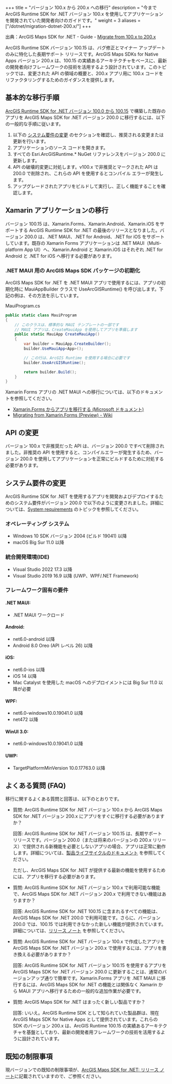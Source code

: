 +++
title = "バージョン 100.x から 200.x への移行"
description = "今まで ArcGIS Runtime SDK for .NET バージョン 100.x を使用してアプリケーションを開発されていた開発者向けのガイドです。"
weight = 3
aliases = ["/dotnet/migration-dotnet-200.x/"]
+++

出典：ArcGIS Maps SDK for .NET - Guide - [Migrate from 100.x to 200.x](https://developers.arcgis.com/net/reference/migrate-from-100-x-to-200-x/)

ArcGIS Runtime SDK バージョン 100.15 は、バグ修正とマイナー アップデートのみに特化した長期サポート リリースです。ArcGIS Maps SDKs for Native Apps バージョン 200.x は、100.15 の実績あるアーキテクチャをベースに、最新の開発者向けフレームワークの技術を活用するよう設計されています。このトピックでは、変更された API の領域の概要と、200.x アプリ用に 100.x コードをリファクタリングするためのガイダンスを提供します。

## 基本的な移行手順
[ArcGIS Runtime SDK for .NET バージョン 100.0 から 100.15](https://developers.arcgis.com/net/v100/) で構築した既存のアプリを ArcGIS Maps SDK for .NET バージョン 200.0 に移行するには、以下の一般的な手順に従います。

1. 以下の [システム要件の変更](#システム要件の変更) のセクションを確認し、推奨される変更または更新を行います。
2. アプリケーションのソース コードを開きます。
3. すべての Esri.ArcGISRuntime.* NuGet リファレンスをバージョン 200.0 に更新します。
4. API の破壊的変更に対処します。v100.x で非推奨とマークされた API は 200.0 で削除され、これらの API を使用するとコンパイル エラーが発生します。
5. アップグレードされたアプリをビルドして実行し、正しく機能することを確認します。

## Xamarin アプリケーションの移行
バージョン 100.15 は、Xamarin.Forms、Xamarin.Android、Xamarin.iOS をサポートする ArcGIS Runtime SDK for .NET の最後のリリースとなりました。バージョン 200.0 は、.NET MAUI、.NET for Android、.NET for iOS をサポートしています。既存の Xamarin Forms アプリケーションは .NET MAUI（Multi-platform App UI）へ、Xamarin.Android と Xamarin.iOS はそれぞれ .NET for Android と .NET for iOS へ移行する必要があります。

### .NET MAUI 用の ArcGIS Maps SDK パッケージの初期化
ArcGIS Maps SDK for .NET を .NET MAUI アプリで使用するには、アプリの初期化時に MauiAppBuilder クラスで UseArcGISRuntime() を呼び出します。下記の例は、その方法を示しています。

MauiProgram.cs
```c#
public static class MauiProgram
{
    // このクラスは、標準的な MAUI テンプレートの一部です
    // MAUI アプリは、CreateMauiApp を使用してアプリを準備します
    public static MauiApp CreateMauiApp()
    {
        var builder = MauiApp.CreateBuilder();
        builder.UseMauiApp<App>();

        // この行は、ArcGIS Runtime を使用する場合に必要です
        builder.UseArcGISRuntime();

        return builder.Build();
    }
}
```
Xamarin Forms アプリの .NET MAUI への移行については、以下のドキュメントを参照してください。
* [Xamarin.Forms からアプリを移行する (Microsoft ドキュメント)](https://learn.microsoft.com/ja-jp/dotnet/maui/get-started/migrate?view=net-maui-7.0)
* [Migrating from Xamarin.Forms (Preview) - Wiki](https://github.com/dotnet/maui/wiki/Migrating-from-Xamarin.Forms-(Preview))

## API の変更
バージョン 100.x で非推奨だった API は、バージョン 200.0 ですべて削除されました。非推奨の API を使用すると、コンパイルエラーが発生するため、バージョン 200.0 を使用してアプリケーションを正常にビルドするために対処する必要があります。

## システム要件の変更
ArcGIS Runtime SDK for .NET を使用するアプリを開発およびデプロイするためのシステム要件がバージョン 200.0 で以下のように変更されました。詳細については、[System requirements](https://developers.arcgis.com/net/reference/system-requirements/) のトピックを参照してください。

### オペレーティング システム
* Windows 10 SDK バージョン 2004 (ビルド 19041) 以降
* macOS Big Sur 11.0 以降

### 統合開発環境(IDE)
* Visual Studio 2022 17.3 以降
* Visual Studio 2019 16.9 以降 (UWP、WPF/.NET Framework)

### フレームワーク固有の要件
#### .NET MAUI:
* .NET MAUI ワークロード

#### Android:
* net6.0-android 以降
* Android 8.0 Oreo (API レベル 26) 以降

#### iOS:
* net6.0-ios 以降
* iOS 14 以降
* Mac Catalyst を使用した macOS へのデプロイメントには Big Sur 11.0 以降が必要

#### WPF:
* net6.0-windows10.0.19041.0 以降
* net472 以降

#### WinUI 3.0:
* net6.0-windows10.0.19041.0 以降

#### UWP:
* TargetPlatformMinVersion 10.0.17763.0 以降

## よくある質問 (FAQ)
移行に関するよくある質問と回答は、以下のとおりです。

* 質問: ArcGIS Runtime SDK for .NET バージョン 100.x から ArcGIS Maps SDK for .NET バージョン 200.x にアプリをすぐに移行する必要がありますか？

    回答: ArcGIS Runtime SDK for .NET バージョン 100.15 は、長期サポート リリースです。バージョン 200.0（または将来のバージョンの 200.x リリース）で提供される新機能を必要としないアプリの場合、アプリは正常に動作します。詳細については、[製品ライフサイクルのドキュメント](https://support.esri.com/en/Products/Developers/native-runtime-sdks/arcgis-runtime-sdk-for-dotNET/100-15#product-support) を参照してください。
    
    ただし、ArcGIS Maps SDK for .NET が提供する最新の機能を使用するためには、アプリを移行する必要があります。

* 質問: ArcGIS Runtime SDK for .NET バージョン 100.x で利用可能な機能で、ArcGIS Maps SDK for .NET バージョン 200.x で利用できない機能はありますか？

    回答: ArcGIS Runtime SDK for .NET 100.15 に含まれるすべての機能は、ArcGIS Maps SDK for .NET 200.0 で利用可能です。さらに、バージョン 200.0 では、100.15 では利用できなかった新しい機能が提供されています。詳細については、[リリース ノート](https://developers.arcgis.com/net/release-notes/) を参照してください。

* 質問: ArcGIS Runtime SDK for .NET バージョン 100.x で作成したアプリを ArcGIS Maps SDK for .NET バージョン 200.x で使用するには、アプリを書き換える必要がありますか？

    回答: ArcGIS Runtime SDK for .NET バージョン 100.15 を使用するアプリを ArcGIS Maps SDK for .NET バージョン 200.0 に更新することは、通常のバージョンアップ通りで簡単です。Xamarin.Forms アプリを .NET MAUI に移行するには、ArcGIS Maps SDK for .NET の機能とは関係なく Xamarin から MAUI アプリへ移行するための一般的な追加作業が必要です。

* 質問: ArcGIS Maps SDK for .NET はまったく新しい製品ですか？

    回答: いいえ。ArcGIS Runtime SDK として知られていた製品群は、現在 ArcGIS Maps SDK for Native Apps として提供されています。これらの SDK のバージョン 200.x は、ArcGIS Runtime 100.15 の実績あるアーキテクチャを基盤としており、最新の開発者用フレームワークの技術を活用するように設計されています。

## 既知の制限事項
現バージョンでの既知の制限事項が、[ArcGIS Maps SDK for .NET: リリース ノート](https://developers.arcgis.com/net/reference/release-notes/)に記載されていますので、ご参照ください。

